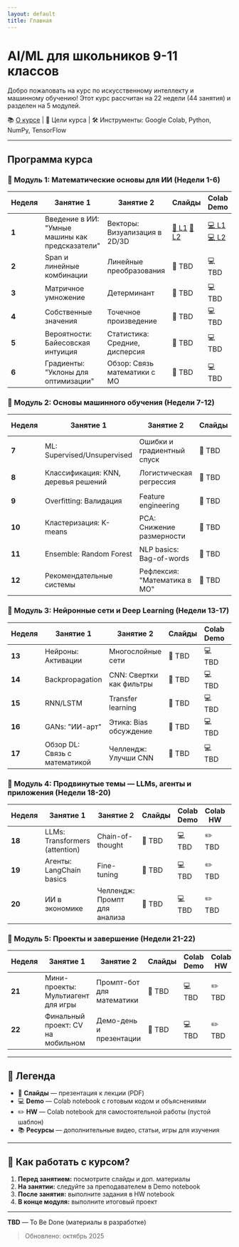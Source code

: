 ```yaml
---
layout: default
title: Главная
---
```


# AI/ML для школьников 9-11 классов

Добро пожаловать на курс по искусственному интеллекту и машинному обучению! Этот курс рассчитан на 22 недели (44 занятия) и разделен на 5 модулей.

📚 [О курсе](about.md) | 🎯 Цели курса | 🛠️ Инструменты: Google Colab, Python, NumPy, TensorFlow

---

## Программа курса

### 🧮 Модуль 1: Математические основы для ИИ (Недели 1-6)

| Неделя | Занятие 1 | Занятие 2 | Слайды | Colab Demo | Colab HW | Ресурсы |
|--------|-----------|-----------|--------|------------|----------|---------|
| **1** | Введение в ИИ: "Умные машины как предсказатели" | Векторы: Визуализация в 2D/3D | [📝 L1](slides/week01_lecture01_intro.pdf) [📝 L2](slides/week01_lecture02_vectors.pdf) | [💻 L1](https://colab.research.google.com/github/YOUR_USERNAME/ai-ml-school-course/blob/main/notebooks/week01/lecture01_intro_demo.ipynb) [💻 L2](https://colab.research.google.com/github/YOUR_USERNAME/ai-ml-school-course/blob/main/notebooks/week01/lecture02_vectors_demo.ipynb) | [✏️ L1](https://colab.research.google.com/github/YOUR_USERNAME/ai-ml-school-course/blob/main/notebooks/week01/lecture01_intro_hw.ipynb) [✏️ L2](https://colab.research.google.com/github/YOUR_USERNAME/ai-ml-school-course/blob/main/notebooks/week01/lecture02_vectors_hw.ipynb) | [📚 Week 1](resources/week01.md) |
| **2** | Span и линейные комбинации | Линейные преобразования | 📝 TBD | 💻 TBD | ✏️ TBD | 📚 TBD |
| **3** | Матричное умножение | Детерминант | 📝 TBD | 💻 TBD | ✏️ TBD | 📚 TBD |
| **4** | Собственные значения | Точечное произведение | 📝 TBD | 💻 TBD | ✏️ TBD | 📚 TBD |
| **5** | Вероятности: Байесовская интуиция | Статистика: Средние, дисперсия | 📝 TBD | 💻 TBD | ✏️ TBD | 📚 TBD |
| **6** | Градиенты: "Уклоны для оптимизации" | Обзор: Связь математики с МО | 📝 TBD | 💻 TBD | ✏️ TBD | 📚 TBD |

### 🤖 Модуль 2: Основы машинного обучения (Недели 7-12)

| Неделя | Занятие 1 | Занятие 2 | Слайды | Colab Demo | Colab HW | Ресурсы |
|--------|-----------|-----------|--------|------------|----------|---------|
| **7** | ML: Supervised/Unsupervised | Ошибки и градиентный спуск | 📝 TBD | 💻 TBD | ✏️ TBD | 📚 TBD |
| **8** | Классификация: KNN, деревья решений | Логистическая регрессия | 📝 TBD | 💻 TBD | ✏️ TBD | 📚 TBD |
| **9** | Overfitting: Валидация | Feature engineering | 📝 TBD | 💻 TBD | ✏️ TBD | 📚 TBD |
| **10** | Кластеризация: K-means | PCA: Снижение размерности | 📝 TBD | 💻 TBD | ✏️ TBD | 📚 TBD |
| **11** | Ensemble: Random Forest | NLP basics: Bag-of-words | 📝 TBD | 💻 TBD | ✏️ TBD | 📚 TBD |
| **12** | Рекомендательные системы | Рефлексия: "Математика в МО" | 📝 TBD | 💻 TBD | ✏️ TBD | 📚 TBD |

### 🧠 Модуль 3: Нейронные сети и Deep Learning (Недели 13-17)

| Неделя | Занятие 1 | Занятие 2 | Слайды | Colab Demo | Colab HW | Ресурсы |
|--------|-----------|-----------|--------|------------|----------|---------|
| **13** | Нейроны: Активации | Многослойные сети | 📝 TBD | 💻 TBD | ✏️ TBD | 📚 TBD |
| **14** | Backpropagation | CNN: Свертки как фильтры | 📝 TBD | 💻 TBD | ✏️ TBD | 📚 TBD |
| **15** | RNN/LSTM | Transfer learning | 📝 TBD | 💻 TBD | ✏️ TBD | 📚 TBD |
| **16** | GANs: "ИИ-арт" | Этика: Bias обсуждение | 📝 TBD | 💻 TBD | ✏️ TBD | 📚 TBD |
| **17** | Обзор DL: Связь с математикой | Челлендж: Улучши CNN | 📝 TBD | 💻 TBD | ✏️ TBD | 📚 TBD |

### 🚀 Модуль 4: Продвинутые темы — LLMs, агенты и приложения (Недели 18-20)

| Неделя | Занятие 1 | Занятие 2 | Слайды | Colab Demo | Colab HW | Ресурсы |
|--------|-----------|-----------|--------|------------|----------|---------|
| **18** | LLMs: Transformers (attention) | Chain-of-thought | 📝 TBD | 💻 TBD | ✏️ TBD | 📚 TBD |
| **19** | Агенты: LangChain basics | Fine-tuning | 📝 TBD | 💻 TBD | ✏️ TBD | 📚 TBD |
| **20** | ИИ в экономике | Челлендж: Промпт для анализа | 📝 TBD | 💻 TBD | ✏️ TBD | 📚 TBD |

### 🎨 Модуль 5: Проекты и завершение (Недели 21-22)

| Неделя | Занятие 1 | Занятие 2 | Слайды | Colab Demo | Colab HW | Ресурсы |
|--------|-----------|-----------|--------|------------|----------|---------|
| **21** | Мини-проекты: Мультиагент для игры | Промпт-бот для математики | 📝 TBD | 💻 TBD | ✏️ TBD | 📚 TBD |
| **22** | Финальный проект: CV на мобильном | Демо-день и презентации | 📝 TBD | 💻 TBD | ✏️ TBD | 📚 TBD |

---

## 📖 Легенда

- 📝 **Слайды** — презентация к лекции (PDF)
- 💻 **Demo** — Colab notebook с готовым кодом и объяснениями
- ✏️ **HW** — Colab notebook для самостоятельной работы (пустой шаблон)
- 📚 **Ресурсы** — дополнительные видео, статьи, игры для изучения

---

## 🎯 Как работать с курсом?

1. **Перед занятием:** посмотрите слайды и доп. материалы
2. **На занятии:** следуйте за преподавателем в Demo notebook
3. **После занятия:** выполните задания в HW notebook
4. **В конце модуля:** выполните итоговый проект

---

**TBD** — To Be Done (материалы в разработке)

> Обновлено: октябрь 2025
